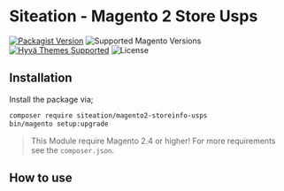 # Siteation - Magento 2 Store Usps

[![Packagist Version](https://img.shields.io/packagist/v/siteation/magento2-storeinfo-usps?style=for-the-badge)](https://packagist.org/packages/siteation/magento2-storeinfo-usps)
![Supported Magento Versions](https://img.shields.io/badge/magento-%202.3_|_2.4-brightgreen.svg?logo=magento&longCache=true&style=for-the-badge)
[![Hyvä Themes Supported](https://img.shields.io/badge/Hyva_Themes-Supported-3df0af.svg?longCache=true&style=for-the-badge)](https://hyva.io/)
![License](https://img.shields.io/github/license/Siteation/magento2-storeinfo-usps?color=%23234&style=for-the-badge)

<!-- INTRO -->

## Installation

Install the package via;

```bash
composer require siteation/magento2-storeinfo-usps
bin/magento setup:upgrade
```

> This Module require Magento 2.4 or higher!
> For more requirements see the `composer.json`.

## How to use

<!-- TODO -->
